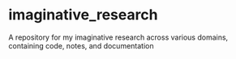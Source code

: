 # imaginative_research

A repository for my imaginative research across various domains, containing code, notes, and documentation
